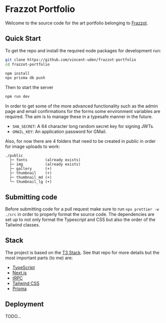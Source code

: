 # Frazzot Portfolio

Welcome to the source code for the art portfolio belonging to [Frazzot](https://instagram.com/frazzotart).

## Quick Start
To get the repo and install the required node packages for development run: 
```Bash
git clone https://github.com/vincent-uden/frazzot-portfolio
cd frazzot-portfolio

npm install
npx prisma db push
```
Then to start the server
```Bash
npm run dev
```

In order to get some of the more advanced functionality such as the admin page and email confirmations for the forms some environment variables are required. The aim is to manage these in a typesafe manner in the future.
- `SHA_SECRET`: A 64 character long random secret key for signing JWTs.
- `GMAIL_KEY`: An application password for GMail.

Also, for now there are 4 folders that need to be created in public in order for image uploads to work:
```
./public
  ├─ fonts        (already exists)
  ├─ img          (already exists)
  ├─ gallery      (+)
  ├─ thumbnail    (+)
  ├─ thumbnail_md (+)
  └─ thumbnail_lg (+)
```

## Submitting code
Before submitting code for a pull request make sure to run `npx prettier -w ./src` in order to properly format the source code. The dependencies are set up to not only format the Typescript and CSS but also the order of the Tailwind classes.

## Stack
The project is based on the [T3 Stack](https://github.com/t3-oss/create-t3-app). See that repo for more details but the most important parts (to me) are:
- [TypeScript](https://typescriptlang.org/)
- [Next.js](https://nextjs.org/)
- [tRPC](https://trpc.io/)
- [Tailwind CSS](https://tailwindcss.com/)
- [Prisma](https://www.prisma.io/)
## Deployment
TODO...